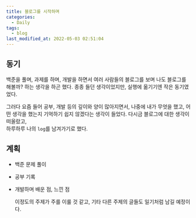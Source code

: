 ```yaml
---
title: 블로그를 시작하며
categories:
  - Daily
tags:
  - blog
last_modified_at: 2022-05-03 02:51:04
---
```


## 동기

백준을 풀며, 과제를 하며, 개발을 하면서 여러 사람들의 블로그를 보며 나도 블로그를 해볼까? 하는 생각을 하곤 했다. 종종 들던 생각이었지만, 실행에 옮기기엔 작은 동기였었다.

그러다 요즘 들어 공부, 개발 등의 깊이와 양이 많아지면서, 나중에 내가 무엇을 했고, 어떤 생각을 했는지 기억하기 쉽지 않겠다는 생각이 들었다.
다시금 블로그에 대한 생각이 떠올랐고, \
하루하루 나의 `log`를 남겨가기로 했다.

## 계획

- 백준 문제 풀이
- 공부 기록
- 개발하며 배운 점, 느낀 점

  이정도의 주제가 주를 이룰 것 같고, 기타 다른 주제의 글들도 일기처럼 남길 예정이다.
